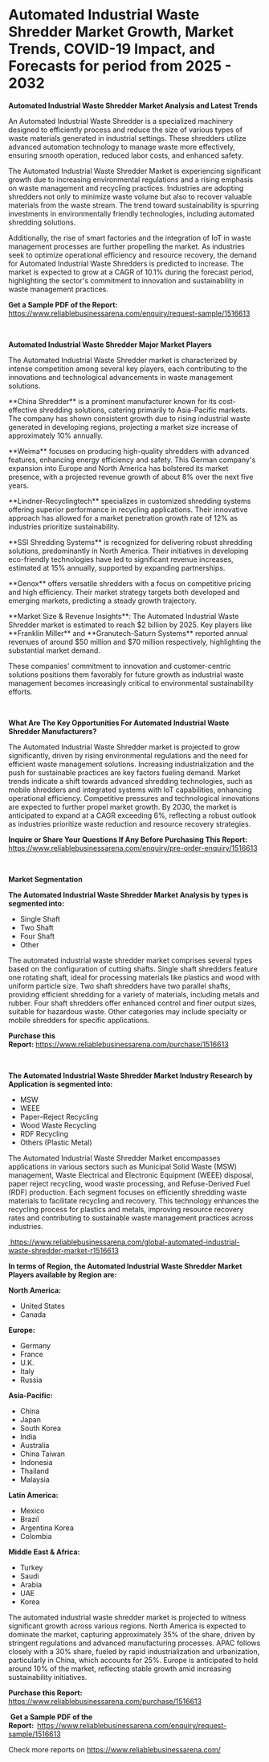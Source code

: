 <p><h1>Automated Industrial Waste Shredder Market Growth, Market Trends, COVID-19 Impact, and Forecasts for period from 2025 - 2032</h1></p><p><strong>Automated Industrial Waste Shredder Market Analysis and Latest Trends</strong></p>
<p><p>An Automated Industrial Waste Shredder is a specialized machinery designed to efficiently process and reduce the size of various types of waste materials generated in industrial settings. These shredders utilize advanced automation technology to manage waste more effectively, ensuring smooth operation, reduced labor costs, and enhanced safety.</p><p>The Automated Industrial Waste Shredder Market is experiencing significant growth due to increasing environmental regulations and a rising emphasis on waste management and recycling practices. Industries are adopting shredders not only to minimize waste volume but also to recover valuable materials from the waste stream. The trend toward sustainability is spurring investments in environmentally friendly technologies, including automated shredding solutions.</p><p>Additionally, the rise of smart factories and the integration of IoT in waste management processes are further propelling the market. As industries seek to optimize operational efficiency and resource recovery, the demand for Automated Industrial Waste Shredders is predicted to increase. The market is expected to grow at a CAGR of 10.1% during the forecast period, highlighting the sector's commitment to innovation and sustainability in waste management practices.</p></p>
<p><strong>Get a Sample PDF of the Report:&nbsp;</strong> <a href="https://www.reliablebusinessarena.com/enquiry/request-sample/1516613?utm_campaign=3294&utm_medium=2&utm_source=Github&utm_content=ia&utm_term=30032025&utm_id=automated-industrial-waste-shredder">https://www.reliablebusinessarena.com/enquiry/request-sample/1516613</a></p>
<p>&nbsp;</p>
<p><strong>Automated Industrial Waste Shredder Major Market Players</strong></p>
<p><p>The Automated Industrial Waste Shredder market is characterized by intense competition among several key players, each contributing to the innovations and technological advancements in waste management solutions. </p><p>**China Shredder** is a prominent manufacturer known for its cost-effective shredding solutions, catering primarily to Asia-Pacific markets. The company has shown consistent growth due to rising industrial waste generated in developing regions, projecting a market size increase of approximately 10% annually.</p><p>**Weima** focuses on producing high-quality shredders with advanced features, enhancing energy efficiency and safety. This German company's expansion into Europe and North America has bolstered its market presence, with a projected revenue growth of about 8% over the next five years.</p><p>**Lindner-Recyclingtech** specializes in customized shredding systems offering superior performance in recycling applications. Their innovative approach has allowed for a market penetration growth rate of 12% as industries prioritize sustainability.</p><p>**SSI Shredding Systems** is recognized for delivering robust shredding solutions, predominantly in North America. Their initiatives in developing eco-friendly technologies have led to significant revenue increases, estimated at 15% annually, supported by expanding partnerships.</p><p>**Genox** offers versatile shredders with a focus on competitive pricing and high efficiency. Their market strategy targets both developed and emerging markets, predicting a steady growth trajectory.</p><p>**Market Size & Revenue Insights**: The Automated Industrial Waste Shredder market is estimated to reach $2 billion by 2025. Key players like **Franklin Miller** and **Granutech-Saturn Systems** reported annual revenues of around $50 million and $70 million respectively, highlighting the substantial market demand.</p><p>These companies' commitment to innovation and customer-centric solutions positions them favorably for future growth as industrial waste management becomes increasingly critical to environmental sustainability efforts.</p></p>
<p>&nbsp;</p>
<p><strong>What Are The Key Opportunities For Automated Industrial Waste Shredder Manufacturers?</strong></p>
<p><p>The Automated Industrial Waste Shredder market is projected to grow significantly, driven by rising environmental regulations and the need for efficient waste management solutions. Increasing industrialization and the push for sustainable practices are key factors fueling demand. Market trends indicate a shift towards advanced shredding technologies, such as mobile shredders and integrated systems with IoT capabilities, enhancing operational efficiency. Competitive pressures and technological innovations are expected to further propel market growth. By 2030, the market is anticipated to expand at a CAGR exceeding 6%, reflecting a robust outlook as industries prioritize waste reduction and resource recovery strategies.</p></p>
<p><strong>Inquire or Share Your Questions If Any Before Purchasing This Report:</strong> <a href="https://www.reliablebusinessarena.com/enquiry/pre-order-enquiry/1516613?utm_campaign=3294&utm_medium=2&utm_source=Github&utm_content=ia&utm_term=30032025&utm_id=automated-industrial-waste-shredder">https://www.reliablebusinessarena.com/enquiry/pre-order-enquiry/1516613</a></p>
<p>&nbsp;</p>
<p><strong>Market Segmentation</strong></p>
<p><strong>The Automated Industrial Waste Shredder Market Analysis by types is segmented into:</strong></p>
<p><ul><li>Single Shaft</li><li>Two Shaft</li><li>Four Shaft</li><li>Other</li></ul></p>
<p><p>The automated industrial waste shredder market comprises several types based on the configuration of cutting shafts. Single shaft shredders feature one rotating shaft, ideal for processing materials like plastics and wood with uniform particle size. Two shaft shredders have two parallel shafts, providing efficient shredding for a variety of materials, including metals and rubber. Four shaft shredders offer enhanced control and finer output sizes, suitable for hazardous waste. Other categories may include specialty or mobile shredders for specific applications.</p></p>
<p><strong>Purchase this Report:&nbsp;</strong><a href="https://www.reliablebusinessarena.com/purchase/1516613?utm_campaign=3294&utm_medium=2&utm_source=Github&utm_content=ia&utm_term=30032025&utm_id=automated-industrial-waste-shredder">https://www.reliablebusinessarena.com/purchase/1516613</a></p>
<p>&nbsp;</p>
<p><strong>The Automated Industrial Waste Shredder Market Industry Research by Application is segmented into:</strong></p>
<p><ul><li>MSW</li><li>WEEE</li><li>Paper–Reject Recycling</li><li>Wood Waste Recycling</li><li>RDF Recycling</li><li>Others (Plastic Metal)</li></ul></p>
<p><p>The Automated Industrial Waste Shredder Market encompasses applications in various sectors such as Municipal Solid Waste (MSW) management, Waste Electrical and Electronic Equipment (WEEE) disposal, paper reject recycling, wood waste processing, and Refuse-Derived Fuel (RDF) production. Each segment focuses on efficiently shredding waste materials to facilitate recycling and recovery. This technology enhances the recycling process for plastics and metals, improving resource recovery rates and contributing to sustainable waste management practices across industries.</p></p>
<p><a href="https://www.reliablebusinessarena.com/global-automated-industrial-waste-shredder-market-r1516613?utm_campaign=3294&utm_medium=2&utm_source=Github&utm_content=ia&utm_term=30032025&utm_id=automated-industrial-waste-shredder">&nbsp;https://www.reliablebusinessarena.com/global-automated-industrial-waste-shredder-market-r1516613</a></p>
<p><strong>In terms of Region, the Automated Industrial Waste Shredder Market Players available by Region are:</strong></p>
<p>
    <p> <strong> North America: </strong>
        <ul>
            <li>United States</li>
            <li>Canada</li>
        </ul>
        </p> 
    <p> <strong> Europe: </strong>
        <ul>
            <li>Germany</li>
            <li>France</li>
            <li>U.K.</li>
            <li>Italy</li>
            <li>Russia</li>
        </ul>
        </p> 
    <p> <strong> Asia-Pacific: </strong>
        <ul>
            <li>China</li>
            <li>Japan</li>
            <li>South Korea</li>
            <li>India</li>
            <li>Australia</li>
            <li>China Taiwan</li>
            <li>Indonesia</li>
            <li>Thailand</li>
            <li>Malaysia</li>
        </ul>
        </p> 
    <p> <strong> Latin America: </strong>
        <ul>
            <li>Mexico</li>
            <li>Brazil</li>
            <li>Argentina Korea</li>
            <li>Colombia</li>
        </ul>
        </p> 
    <p> <strong> Middle East & Africa: </strong>
        <ul>
            <li>Turkey</li>
            <li>Saudi</li>
            <li>Arabia</li>
            <li>UAE</li>
            <li>Korea</li>
        </ul>
    </p>
    </p>
<p><p>The automated industrial waste shredder market is projected to witness significant growth across various regions. North America is expected to dominate the market, capturing approximately 35% of the share, driven by stringent regulations and advanced manufacturing processes. APAC follows closely with a 30% share, fueled by rapid industrialization and urbanization, particularly in China, which accounts for 25%. Europe is anticipated to hold around 10% of the market, reflecting stable growth amid increasing sustainability initiatives.</p></p>
<p><strong>Purchase this Report: </strong><a href="https://www.reliablebusinessarena.com/purchase/1516613?utm_campaign=3294&utm_medium=2&utm_source=Github&utm_content=ia&utm_term=30032025&utm_id=automated-industrial-waste-shredder">https://www.reliablebusinessarena.com/purchase/1516613</a></p>
<p>&nbsp;<strong>Get a Sample PDF of the Report:&nbsp;&nbsp;</strong><a href="https://www.reliablebusinessarena.com/enquiry/request-sample/1516613?utm_campaign=3294&utm_medium=2&utm_source=Github&utm_content=ia&utm_term=30032025&utm_id=automated-industrial-waste-shredder">https://www.reliablebusinessarena.com/enquiry/request-sample/1516613</a></p>
<p><strong></strong></p>
<p>Check more reports on <a href="https://www.reliablebusinessarena.com/?utm_campaign=3294&utm_medium=2&utm_source=Github&utm_content=ia&utm_term=30032025&utm_id=automated-industrial-waste-shredder">https://www.reliablebusinessarena.com/</a></p>